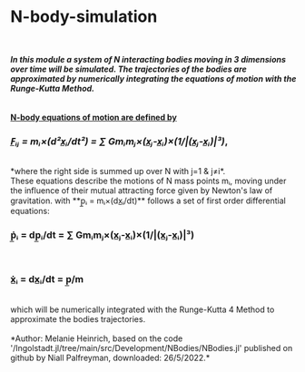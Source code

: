 # N-body-simulation
<br>

***In this module a system of N interacting bodies moving in 3 dimensions over time will be simulated. The trajectories of the bodies are approximated by numerically integrating the equations of motion with the Runge-Kutta Method.***
<br>					
<br>
<ins>
**N-body equations of motion are defined by**
</ins>
<br>
###         *F̲ᵢⱼ = mᵢ×(d²x̲ᵢ/dt²) = ∑ Gmᵢmⱼ×(x̲ⱼ-x̲ᵢ)×(1/|(x̲ⱼ-x̲ᵢ)|³)*,			
<br>
*where the right side is summed up over N with j=1 & j≠i*.			
<br>These equations describe the motions of N mass points mᵢ, 
moving under the influence of their mutual attracting force given by Newton's law of gravitation.	
with **p̲ᵢ = mᵢ×(dx̲ᵢ/dt)** follows a set of first order differential equations:				
<br>

###         ṗ̲ᵢ = dp̲ᵢ/dt = ∑ Gmᵢmⱼ×(x̲ⱼ-x̲ᵢ)×(1/|(x̲ⱼ-x̲ᵢ)|³)
<br>

###         ẋ̲ᵢ = dx̲ᵢ/dt = p̲/m
<br>
which will be numerically integrated with the Runge-Kutta 4 Method to approximate the bodies trajectories.
<br>
<br>
*Author: Melanie Heinrich, based on the code '/Ingolstadt.jl/tree/main/src/Development/NBodies/NBodies.jl' 
published on github by Niall Palfreyman, downloaded: 26/5/2022.* 
